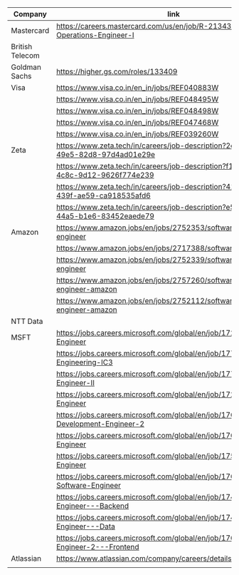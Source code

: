 
| Company         | link                                                                                     | Reference      | Status |
| --------------- | ---------------------------------------------------------------------------------------- | -------------- | ------ |
| Mastercard      | https://careers.mastercard.com/us/en/job/R-213433/Enterprise-Operations-Engineer-I       | Rishabh        |        |
| British Telecom |                                                                                          | Rishi Saraswat |        |
| Goldman Sachs   | https://higher.gs.com/roles/133409                                                       | Rishabh        |        |
| Visa            | https://www.visa.co.in/en_in/jobs/REF040883W                                             | Rishabh        |        |
|                 | https://www.visa.co.in/en_in/jobs/REF048495W                                             |                |        |
|                 | https://www.visa.co.in/en_in/jobs/REF048498W                                             |                |        |
|                 | https://www.visa.co.in/en_in/jobs/REF047468W                                             |                |        |
|                 | https://www.visa.co.in/en_in/jobs/REF039260W                                             |                |        |
| Zeta            | https://www.zeta.tech/in/careers/job-description?2e9dbd48-cefd-49e5-82d8-97d4ad01e29e    | Rishabh        |        |
|                 | https://www.zeta.tech/in/careers/job-description?f173c3aa-80c3-4c8c-9d12-9626f774e239    |                |        |
|                 | https://www.zeta.tech/in/careers/job-description?41a151dd-457e-439f-ae59-ca918535afd6    |                |        |
|                 | https://www.zeta.tech/in/careers/job-description?e5a3aec2-6eaf-44a5-b1e6-83452eaede79    |                |        |
| Amazon          | https://www.amazon.jobs/en/jobs/2752353/software-development-engineer                    | Rishabh        |        |
|                 | https://www.amazon.jobs/en/jobs/2717388/software-dev-engineer                            |                |        |
|                 | https://www.amazon.jobs/en/jobs/2752339/software-development-engineer                    |                |        |
|                 | https://www.amazon.jobs/en/jobs/2757260/software-development-engineer-amazon             |                |        |
|                 | https://www.amazon.jobs/en/jobs/2752112/software-development-engineer-amazon             |                |        |
| NTT Data        |                                                                                          | Mukut          |        |
| MSFT            | https://jobs.careers.microsoft.com/global/en/job/1727031/Software-Engineer               | Rishabh        |        |
|                 | https://jobs.careers.microsoft.com/global/en/job/1771867/Software-Engineering-IC3        |                |        |
|                 | https://jobs.careers.microsoft.com/global/en/job/1771841/Software-Engineer-II            |                |        |
|                 | https://jobs.careers.microsoft.com/global/en/job/1727031/Software-Engineer               |                |        |
|                 | https://jobs.careers.microsoft.com/global/en/job/1769278/Software-Development-Engineer-2 |                |        |
|                 | https://jobs.careers.microsoft.com/global/en/job/1767451/Software-Engineer               |                |        |
|                 | https://jobs.careers.microsoft.com/global/en/job/1754610/Software-Engineer               |                |        |
|                 | https://jobs.careers.microsoft.com/global/en/job/1768982/Senior-Software-Engineer        |                |        |
|                 | https://jobs.careers.microsoft.com/global/en/job/1744674/Software-Engineer---Backend     |                |        |
|                 | https://jobs.careers.microsoft.com/global/en/job/1744715/Software-Engineer---Data        |                |        |
|                 | https://jobs.careers.microsoft.com/global/en/job/1766348/Software-Engineer-2---Frontend  |                |        |
| Atlassian       | https://www.atlassian.com/company/careers/details/11144                                  | Rishabh        |        |
|                 |                                                                                          |                |        |
